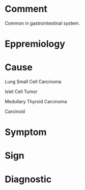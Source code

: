 # Comment

Common in gastrointestinal system.

# Eppremiology

# Cause

Lung Small Cell Carcinoma

Islet Cell Tumor

Medullary Thyroid Carcinoma

Carcinoid

# Symptom

# Sign

# Diagnostic

